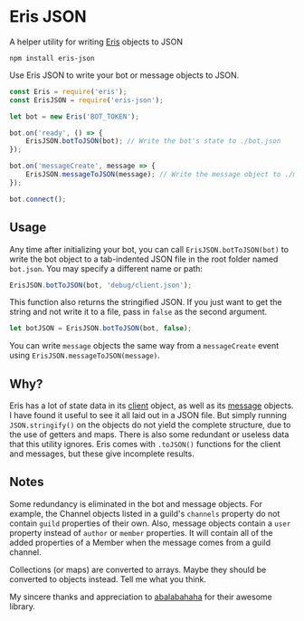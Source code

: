 Eris JSON
=========

A helper utility for writing [Eris](https://abal.moe/Eris/) objects to JSON

```npm
npm install eris-json
```

Use Eris JSON to write your bot or message objects to JSON.

```js
const Eris = require('eris');
const ErisJSON = require('eris-json');

let bot = new Eris('BOT_TOKEN');

bot.on('ready', () => {
    ErisJSON.botToJSON(bot); // Write the bot's state to ./bot.json
});

bot.on('messageCreate', message => {
    ErisJSON.messageToJSON(message); // Write the message object to ./message.json
});

bot.connect();
```

Usage
-----

Any time after initializing your bot, you can call `ErisJSON.botToJSON(bot)` to write the bot object to a tab-indented JSON file in the root folder named `bot.json`. You may specify a different name or path:

```js
ErisJSON.botToJSON(bot, 'debug/client.json');
```

This function also returns the stringified JSON. If you just want to get the string and not write it to a file, pass in `false` as the second argument.

```js
let botJSON = ErisJSON.botToJSON(bot, false);
```

You can write `message` objects the same way from a `messageCreate` event using `ErisJSON.messageToJSON(message)`.

Why?
----

Eris has a lot of state data in its [client](https://abal.moe/Eris/docs/Client) object, as well as its [message](https://abal.moe/Eris/docs/Message) objects. I have found it useful to see it all laid out in a JSON file. But simply running `JSON.stringify()` on the objects do not yield the complete structure, due to the use of getters and maps. There is also some redundant or useless data that this utility ignores. Eris comes with `.toJSON()` functions for the client and messages, but these give incomplete results.

Notes
-----

Some redundancy is eliminated in the bot and message objects. For example, the Channel objects listed in a guild's `channels` property do not contain `guild` properties of their own. Also, message objects contain a `user` property instead of `author` or `member` properties. It will contain all of the added properties of a Member when the message comes from a guild channel.

Collections (or maps) are converted to arrays. Maybe they should be converted to objects instead. Tell me what you think.

My sincere thanks and appreciation to [abalabahaha](https://github.com/abalabahaha) for their awesome library.
